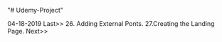 "# Udemy-Project"

04-18-2019
Last>> 26. Adding External Ponts.
27.Creating the Landing Page. Next>>
